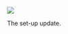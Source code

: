 ![](https://db-feed.s3.amazonaws.com/legacy/215CF422-F262-42B9-BF09-54F90B3AD2A7-1597088921.jpeg)

The set-up update.
